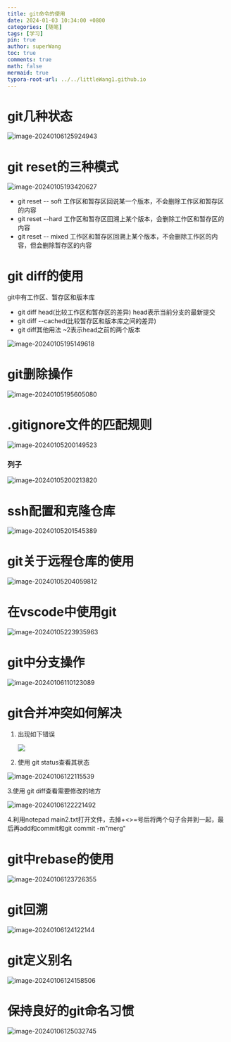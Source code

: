 ```yaml
---
title: git命令的使用
date: 2024-01-03 10:34:00 +0800
categories: [随笔]
tags: [学习]
pin: true
author: superWang
toc: true
comments: true
math: false
mermaid: true
typora-root-url: ../../littleWang1.github.io
---
```


# git几种状态

![image-20240106125924943](/assets/blog_res/2024-01-03-git命令的使用.assets/image-20240106125924943.png)

# git reset的三种模式

![image-20240105193420627](/assets/blog_res/2024-01-03-git命令的使用.assets/image-20240105193420627.png)



- git reset -- soft  工作区和暂存区回说某一个版本，不会删除工作区和暂存区的内容
- git reset --hard 工作区和暂存区回溯上某个版本，会删除工作区和暂存区的内容
- git reset -- mixed 工作区和暂存区回溯上某个版本，不会删除工作区的内容，但会删除暂存区的内容

# git diff的使用

git中有工作区、暂存区和版本库

- git diff head(比较工作区和暂存区的差异)	head表示当前分支的最新提交
- git diff --cached(比较暂存区和版本库之间的差异)
- git diff其他用法   ~2表示head之前的两个版本

 

![image-20240105195149618](/assets/blog_res/2024-01-03-git命令的使用.assets/image-20240105195149618.png)

# git删除操作

![image-20240105195605080](/assets/blog_res/2024-01-03-git命令的使用.assets/image-20240105195605080.png)

# .gitignore文件的匹配规则

![image-20240105200149523](/assets/blog_res/2024-01-03-git命令的使用.assets/image-20240105200149523.png)

### 列子

![image-20240105200213820](/assets/blog_res/2024-01-03-git命令的使用.assets/image-20240105200213820.png)

# ssh配置和克隆仓库

![image-20240105201545389](/assets/blog_res/2024-01-03-git命令的使用.assets/image-20240105201545389.png)

# git关于远程仓库的使用

![image-20240105204059812](/assets/blog_res/2024-01-03-git命令的使用.assets/image-20240105204059812.png)

# 在vscode中使用git

![image-20240105223935963](/assets/blog_res/2024-01-03-git命令的使用.assets/image-20240105223935963.png)

# git中分支操作

![image-20240106110123089](/assets/blog_res/2024-01-03-git命令的使用.assets/image-20240106110123089.png)

# git合并冲突如何解决

1. 出现如下错误

   ![](/assets/blog_res/2024-01-03-git命令的使用.assets/image-20240106121822745.png)

2. 使用 git status查看其状态

![image-20240106122115539](/assets/blog_res/2024-01-03-git命令的使用.assets/image-20240106122115539.png)

3.使用 git diff查看需要修改的地方

![image-20240106122221492](/assets/blog_res/2024-01-03-git命令的使用.assets/image-20240106122221492.png)



4.利用notepad main2.txt打开文件，去掉+<>=号后将两个句子合并到一起，最后再add和commit和git commit -m"merg"





# git中rebase的使用

![image-20240106123726355](/assets/blog_res/2024-01-03-git命令的使用.assets/image-20240106123726355.png)

# git回溯

![image-20240106124122144](/assets/blog_res/2024-01-03-git命令的使用.assets/image-20240106124122144.png)

# git定义别名

![image-20240106124158506](/assets/blog_res/2024-01-03-git命令的使用.assets/image-20240106124158506.png)

# 保持良好的git命名习惯

![image-20240106125032745](/assets/blog_res/2024-01-03-git命令的使用.assets/image-20240106125032745.png)
